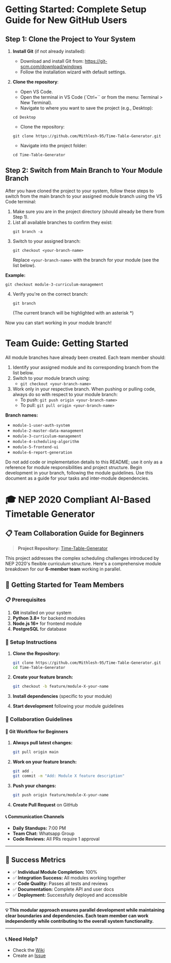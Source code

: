 # Getting Started: Complete Setup Guide for New GitHub Users

## Step 1: Clone the Project to Your System

1. **Install Git** (if not already installed):
   - Download and install Git from: https://git-scm.com/download/windows
   - Follow the installation wizard with default settings.

2. **Clone the repository**:
   - Open VS Code.
   - Open the terminal in VS Code (`Ctrl+`` or from the menu: Terminal > New Terminal).
   - Navigate to where you want to save the project (e.g., Desktop):
   ```
   cd Desktop
   ```
   - Clone the repository:
   ```
   git clone https://github.com/Mithlesh-95/Time-Table-Generator.git
   ```
   - Navigate into the project folder:
   ```
   cd Time-Table-Generator
   ```

## Step 2: Switch from Main Branch to Your Module Branch

After you have cloned the project to your system, follow these steps to switch from the main branch to your assigned module branch using the VS Code terminal:

1. Make sure you are in the project directory (should already be there from Step 1).
2. List all available branches to confirm they exist:
   ```
   git branch -a
   ```
3. Switch to your assigned branch:
   ```
   git checkout <your-branch-name>
   ```
   Replace `<your-branch-name>` with the branch for your module (see the list below).

**Example:**
```
git checkout module-3-curriculum-management
```

4. Verify you're on the correct branch:
   ```
   git branch
   ```
   (The current branch will be highlighted with an asterisk *)

Now you can start working in your module branch!

# Team Guide: Getting Started

All module branches have already been created. Each team member should:

1. Identify your assigned module and its corresponding branch from the list below.
2. Switch to your module branch using:
   - `git checkout <your-branch-name>`
3. Work only in your respective branch. When pushing or pulling code, always do so with respect to your module branch:
   - To push: `git push origin <your-branch-name>`
   - To pull: `git pull origin <your-branch-name>`

**Branch names:**
- `module-1-user-auth-system`
- `module-2-master-data-management`
- `module-3-curriculum-management`
- `module-4-scheduling-algorithm`
- `module-5-frontend-ui`
- `module-6-report-generation`

Do not add code or implementation details to this README; use it only as a reference for module responsibilities and project structure. Begin development in your branch, following the module guidelines. Use this document as a guide for your tasks and inter-module dependencies.

# 🎓 NEP 2020 Compliant AI-Based Timetable Generator

## 📋 Team Collaboration Guide for Beginners

> **Project Repository:** [Time-Table-Generator](https://github.com/Mithlesh-95/Time-Table-Generator)

This project addresses the complex scheduling challenges introduced by NEP 2020's flexible curriculum structure. Here's a comprehensive module breakdown for our **6-member team** working in parallel.


## 🚀 Getting Started for Team Members

### 📋 Prerequisites
1. **Git** installed on your system
2. **Python 3.8+** for backend modules
3. **Node.js 16+** for frontend module
4. **PostgreSQL** for database

### 🔧 Setup Instructions

1. **Clone the Repository:**
   ```bash
   git clone https://github.com/Mithlesh-95/Time-Table-Generator.git
   cd Time-Table-Generator
   ```

2. **Create your feature branch:**
   ```bash
   git checkout -b feature/module-X-your-name
   ```

3. **Install dependencies** (specific to your module)

4. **Start development** following your module guidelines

### 📝 Collaboration Guidelines

#### 🔄 Git Workflow for Beginners

1. **Always pull latest changes:**
   ```bash
   git pull origin main
   ```

2. **Work on your feature branch:**
   ```bash
   git add .
   git commit -m "Add: Module X feature description"
   ```

3. **Push your changes:**
   ```bash
   git push origin feature/module-X-your-name
   ```

4. **Create Pull Request** on GitHub

#### 📞 Communication Channels
- **Daily Standups:** 7:00 PM
- **Team Chat:** Whatsapp Group
- **Code Reviews:** All PRs require 1 approval

---

## 🎯 Success Metrics

- ✅ **Individual Module Completion:** 100%
- ✅ **Integration Success:** All modules working together
- ✅ **Code Quality:** Passes all tests and reviews
- ✅ **Documentation:** Complete API and user docs
- ✅ **Deployment:** Successfully deployed and accessible

---

**💡 This modular approach ensures parallel development while maintaining clear boundaries and dependencies. Each team member can work independently while contributing to the overall system functionality.**

---

### 📞 Need Help?
- Check the [Wiki](https://github.com/Mithlesh-95/Time-Table-Generator/wiki)
- Create an [Issue](https://github.com/Mithlesh-95/Time-Table-Generator/issues)

